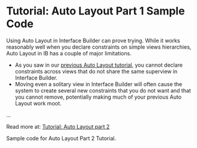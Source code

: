 Tutorial: Auto Layout Part 1 Sample Code
==================

Using Auto Layout in Interface Builder can prove trying. While it works reasonably well when you declare constraints on simple views hierarchies, Auto Layout in IB has a couple of major limitations.

*   As you saw in our [previous Auto Layout tutorial][1], you cannot declare constraints across views that do not share the same superview in Interface Builder.
*   Moving even a solitary view in Interface Builder will often cause the system to create several new constraints that you do not want and that you cannot remove, potentially making much of your previous Auto Layout work moot.

...

Read more at: [Tutorial: Auto Layout part 2][2]

Sample code for Auto Layout Part 2 Tutorial.


[1]: http://enharmonichq.com/tutorial-auto-layout-part-1/ "Tutorial: Auto Layout part 1"
[2]: http://enharmonichq.com/tutorial-auto-layout-part-2/ "Tutorial: Auto Layout part 2"